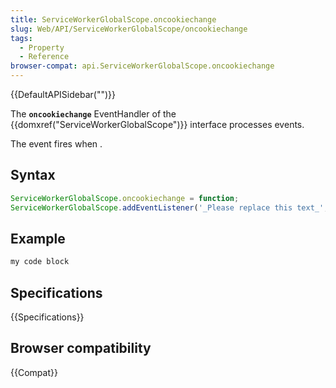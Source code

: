 ```yaml
---
title: ServiceWorkerGlobalScope.oncookiechange
slug: Web/API/ServiceWorkerGlobalScope/oncookiechange
tags:
  - Property
  - Reference
browser-compat: api.ServiceWorkerGlobalScope.oncookiechange
---
```

{{DefaultAPISidebar("")}}

The **`oncookiechange`** EventHandler of the {{domxref("ServiceWorkerGlobalScope")}} interface processes  events.

The  event fires when .

## Syntax

```js
ServiceWorkerGlobalScope.oncookiechange = function;
ServiceWorkerGlobalScope.addEventListener('_Please replace this text_', function);
```

## Example

```js
my code block
```

## Specifications

{{Specifications}}

## Browser compatibility

{{Compat}}

